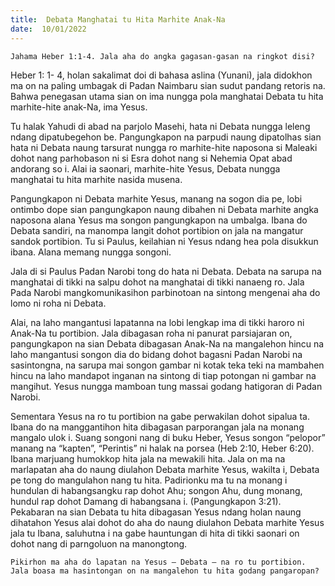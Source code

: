 ```yaml
---
title:  Debata Manghatai tu Hita Marhite Anak-Na
date:  10/01/2022
---
```


`Jahama Heber 1:1-4. Jala aha do angka gagasan-gasan na ringkot disi?`

Heber 1: 1- 4, holan sakalimat doi di bahasa aslina (Yunani), jala didokhon ma on na paling umbagak di Padan Naimbaru sian sudut pandang retoris na. Bahwa penegasan utama sian on ima nungga pola manghatai Debata tu hita marhite-hite anak-Na,  ima Yesus.

Tu halak Yahudi di abad na parjolo Masehi, hata ni Debata nungga leleng ndang dipatubegehon be. Pangungkapon na parpudi naung dipatolhas sian hata ni Debata naung tarsurat nungga ro marhite-hite naposona si Maleaki dohot nang parhobason ni si Esra dohot nang si Nehemia Opat abad andorang so i. Alai ia saonari, marhite-hite Yesus, Debata nungga manghatai tu hita marhite nasida musena.

Pangungkapon ni Debata marhite Yesus, manang na sogon dia pe, lobi ontimbo dope sian pangungkapon naung dibahen ni Debata marhite angka naposona alana Yesus ma songon pangungkapon na umbalga. Ibana do Debata sandiri, na manompa langit dohot portibion on jala na mangatur sandok portibion. Tu si Paulus, keilahian ni Yesus ndang hea pola disukkun ibana. Alana memang nungga songoni.

Jala di si Paulus Padan Narobi tong do hata ni Debata. Debata na sarupa na manghatai di tikki na salpu dohot na manghatai di tikki nanaeng ro. Jala Pada Narobi mangkomunikasihon parbinotoan na sintong mengenai aha do lomo ni roha ni Debata.

Alai, na laho mangantusi lapatanna na lobi lengkap ima di tikki haroro ni Anak-Na tu portibion. Jala dibagasan roha ni panurat parsiajaran on, pangungkapon na sian Debata dibagasan Anak-Na na mangalehon hincu na laho mangantusi songon dia do bidang dohot bagasni Padan Narobi na sasintongna, na sarupa mai songon gambar ni kotak teka teki na mambahen hincu na laho mandapot inganan na sintong di tiap potongan ni gambar na mangihut. Yesus nungga mamboan tung massai godang hatigoran di Padan Narobi.

Sementara Yesus na ro tu portibion na gabe perwakilan dohot sipalua ta. Ibana do na manggantihon hita dibagasan parporangan jala na monang mangalo ulok i. Suang songoni nang di buku Heber, Yesus songon “pelopor” manang na “kapten”, “Perintis” ni halak na porsea (Heb 2:10, Heber 6:20). Ibana marjuang humokkop hita jala na mewakili hita. Jala on ma na marlapatan aha do naung diulahon Debata marhite Yesus, wakilta i, Debata pe tong do mangulahon nang tu hita. Padirionku ma tu na monang i hundulan di habangsangku rap dohot Ahu; songon Ahu, dung monang, hundul rap dohot Damang di habangsana i. (Pangungkapon 3:21). Pekabaran na sian Debata tu hita dibagasan Yesus ndang holan naung dihatahon Yesus alai dohot do aha do naung diulahon Debata marhite Yesus jala tu Ibana, saluhutna i na gabe hauntungan di hita di tikki saonari on dohot nang di parngoluon na manongtong.

`Pikirhon ma aha do lapatan na Yesus – Debata – na ro tu portibion. Jala boasa ma hasintongan on na mangalehon tu hita godang pangaropan?`